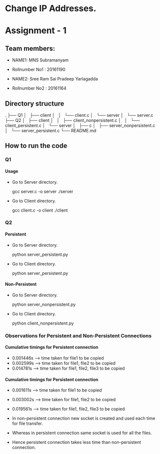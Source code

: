 # Change IP Addresses.

# Assignment - 1

## Team members:

- NAME1: MNS Subramanyam 
- Rollnumber No1 : 20161190

- NAME2: Sree Ram Sai Pradeep Yarlagadda
- Rollnumber No2 : 20161164


## Directory structure
.
├── Q1
│   ├── client
│   │   └── client.c
│   └── server
│       └── server.c
├── Q2
│   ├── client
│   │   ├── client_nonpersistent.c
│   │   └── client_persistent.c
│   └── server
│      	├── c
│       ├── server_nonpersistent.c
│       └── server_persistent.c
└── README.md

## How to run the code 

### Q1

#### Usage

- Go to Server directory.

	gcc server.c -o server
	./server

- Go to Client directory.

	gcc client.c -o client
	./client <file name to be downloaded from server>

### Q2

#### Persistent

- Go to Server directory.

	python server_persistent.py

- Go to Client directory.
	
	python server_persistent.py

#### Non-Persistent

- Go to Server directory.

	python server_nonpersistent.py

- Go to Client directory.
	
	python client_nonpersistent.py

### Observations for Persistent and Non-Persistent Connections

#### Cumulative timings for Persistent connection
- 0.001446s --> time taken for file1 to be copied 
- 0.002599s --> time taken for file1, file2 to be copied
- 0.014781s --> time taken for file1, file2, file3 to be copied

#### Cumulative timings for Persistent connection

- 0.001611s --> time taken for file1 to be copied 
- 0.003002s --> time taken for file1, file2 to be copied
- 0.019561s --> time taken for file1, file2, file3 to be copied

- In non-persistent connection new socket is created and used each time for file transfer.
- Whereas in persistent connection same socket is used for all the files.
- Hence persistent connection takes less time than non-persistent connection.